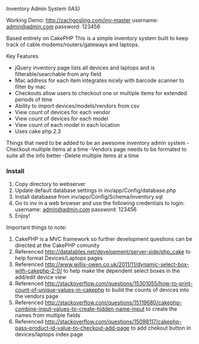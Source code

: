 Inventory Admin System (IAS)

Working Demo: http://zachgosling.com/inv-master
      username: admin@admin.com
      password: 123456
      
Based entirely on CakePHP This is a simple inventory system built to keep track of cable modems/routers/gateways and laptops. 

Key Features
  - jQuery inventory page lists all devices and laptops and is filterable/searchable from any field
  - Mac address for each item integrates nicely with barcode scanner to filter by mac
  - Checkouts allow users to checkout one or multiple items for extended periods of time
  - Ability to import devices/models/vendors from csv
  - View count of devices for each vendor
  - View count of devices for each model
  - View count of each model in each location
  - Uses cake php 2.3
  
Things that need to be added to be an awesome inventory admin system
  -Checkout multiple items at a time
  -Vendors page needs to be formated to suite all the info better
  -Delete multiple items at a time
  
### Install ###
  1. Copy directory to webserver
  2. Update default database settings in inv/app/Config/database.php
  3. Install databaase from  inv/app/Config/Schema/inventory.sql
  4. Go to inv in a web browser and use the following credentials to login:
      username: admin@admin.com
      password: 123456
  5. Enjoy!

Important things to note:
  1. CakePHP is a MVC framework so further development questions can be directed at the CakePHP comunity
  2. Referenced http://datatables.net/development/server-side/php_cake to help format Devices/Laptops pages
  3. Referenced http://www.willis-owen.co.uk/2011/11/dynamic-select-box-with-cakephp-2-0/ to help make the dependent select boxes in the add/edit device view
  4. Referenced http://stackoverflow.com/questions/15301055/how-to-print-count-of-unique-values-in-cakephp to build the counts of devices into the vendors page
  5. Referenced http://stackoverflow.com/questions/15119680/cakephp-combine-input-values-to-create-hidden-name-input to create the names from multiple fields
  6. Referenced http://stackoverflow.com/questions/15098117/cakephp-pass-product-id-value-to-checkout-add-page to add chekout button in devices/laptops index page
